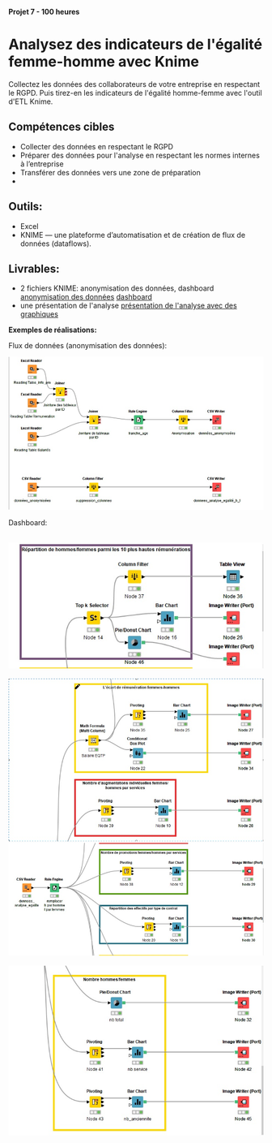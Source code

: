 **Projet 7 - 100 heures** 

# Analysez des indicateurs de l'égalité femme-homme avec Knime

Collectez les données des collaborateurs de votre entreprise en respectant le RGPD. Puis tirez-en les indicateurs de l'égalité homme-femme avec l'outil d'ETL Knime. 

## Compétences cibles

 - Collecter des données en respectant le RGPD
 - Préparer des données pour l'analyse en respectant les normes internes à l’entreprise
 - Transférer des données vers une zone de préparation
 - 

## Outils:

 - Excel 
 - KNIME — une plateforme d’automatisation et de création de flux de données (dataflows).

## Livrables:

 - 2 fichiers KNIME: anonymisation des données, dashboard 
 [anonymisation des données](https://github.com/piplagrivka/openclassrooms/blob/main/Projets/Projet07/KNIME_project7_anonymisation.knwf)
 [dashboard](https://github.com/piplagrivka/openclassrooms/blob/main/Projets/Projet07/KNIME_project7_dashbord.knwf)
 - une présentation de l'analyse
 [présentation de l'analyse avec des graphiques](https://github.com/piplagrivka/openclassrooms/blob/main/Projets/Projet07/pr%C3%A9sentation%20Projet%207.pdf)



**Exemples de réalisations:**

Flux de données (anonymisation des données):

![5](https://github.com/piplagrivka/openclassrooms/blob/main/Projets/Projet07/images/5.jpg)



Dashboard:

&nbsp;&nbsp;&nbsp;&nbsp;&nbsp;&nbsp;&nbsp;&nbsp;&nbsp;&nbsp;&nbsp;&nbsp;&nbsp;&nbsp;&nbsp;&nbsp;&nbsp;&nbsp;&nbsp;&nbsp;&nbsp;&nbsp;&nbsp;&nbsp;&nbsp;&nbsp;&nbsp;&nbsp;&nbsp;&nbsp;&nbsp;&nbsp;&nbsp;&nbsp;&nbsp;&nbsp;&nbsp;&nbsp;&nbsp;&nbsp;&nbsp;&nbsp;&nbsp;&nbsp;&nbsp;&nbsp;&nbsp;&nbsp;&nbsp;![4](https://github.com/piplagrivka/openclassrooms/blob/main/Projets/Projet07/images/4.jpg)
&nbsp;&nbsp;&nbsp;&nbsp;&nbsp;&nbsp;&nbsp;&nbsp;&nbsp;&nbsp;&nbsp;&nbsp;&nbsp;&nbsp;&nbsp;&nbsp;&nbsp;&nbsp;&nbsp;&nbsp;&nbsp;&nbsp;&nbsp;&nbsp;&nbsp;&nbsp;&nbsp;&nbsp;&nbsp;&nbsp;&nbsp;&nbsp;&nbsp;&nbsp;&nbsp;&nbsp;&nbsp;&nbsp;&nbsp;![3](https://github.com/piplagrivka/openclassrooms/blob/main/Projets/Projet07/images/3.jpg)
![1](https://github.com/piplagrivka/openclassrooms/blob/main/Projets/Projet07/images/1.jpg)
&nbsp;&nbsp;&nbsp;&nbsp;&nbsp;&nbsp;&nbsp;&nbsp;&nbsp;&nbsp;&nbsp;&nbsp;&nbsp;&nbsp;&nbsp;&nbsp;&nbsp;&nbsp;&nbsp;&nbsp;&nbsp;&nbsp;&nbsp;&nbsp;&nbsp;&nbsp;&nbsp;&nbsp;&nbsp;&nbsp;&nbsp;&nbsp;&nbsp;&nbsp;&nbsp;&nbsp;&nbsp;&nbsp;&nbsp;&nbsp;&nbsp;&nbsp;&nbsp;&nbsp;&nbsp;&nbsp;![2](https://github.com/piplagrivka/openclassrooms/blob/main/Projets/Projet07/images/2.jpg)
